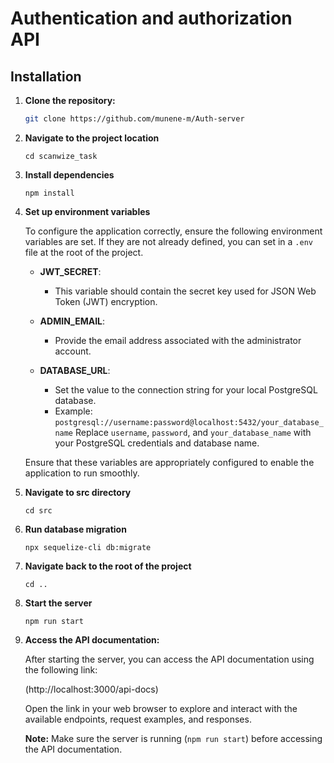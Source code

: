 # Authentication and authorization API

## Installation

1. **Clone the repository:**

   ```bash
   git clone https://github.com/munene-m/Auth-server
   ```

2. **Navigate to the project location**

   ```
   cd scanwize_task
   ```

3. **Install dependencies**

   ```
   npm install
   ```

4. **Set up environment variables**

   To configure the application correctly, ensure the following environment variables are set. If they are not already defined, you can set in a `.env` file at the root of the project.

   - **JWT_SECRET**:

     - This variable should contain the secret key used for JSON Web Token (JWT) encryption.

   - **ADMIN_EMAIL**:

     - Provide the email address associated with the administrator account.

   - **DATABASE_URL**:
     - Set the value to the connection string for your local PostgreSQL database.
     - Example: `postgresql://username:password@localhost:5432/your_database_name`
       Replace `username`, `password`, and `your_database_name` with your PostgreSQL credentials and database name.

   Ensure that these variables are appropriately configured to enable the application to run smoothly.

5. **Navigate to src directory**

   ```
   cd src
   ```

6. **Run database migration**

   ```
   npx sequelize-cli db:migrate
   ```

7. **Navigate back to the root of the project**

   ```
   cd ..
   ```

8. **Start the server**

   ```
   npm run start
   ```

9. **Access the API documentation:**

   After starting the server, you can access the API documentation using the following link:

   (http://localhost:3000/api-docs)

   Open the link in your web browser to explore and interact with the available endpoints, request examples, and responses.

   **Note:** Make sure the server is running (`npm run start`) before accessing the API documentation.
